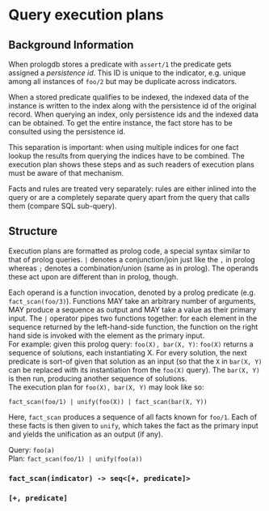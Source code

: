 # Query execution plans

## Background Information

When prologdb stores a predicate with `assert/1` the predicate gets assigned a *persistence id*.
This ID is unique to the indicator, e.g. unique among all instances of `foo/2` but may be duplicate
across indicators.

When a stored predicate qualifies to be indexed, the indexed data of the instance is written to
the index along with the persistence id of the original record. When querying an index,
only persistence ids and the indexed data can be obtained. To get the entire instance,
the fact store has to be consulted using the persistence id.

This separation is important: when using multiple indices for one fact lookup the
results from querying the indices have to be combined. The execution plan shows these steps
and as such readers of execution plans must be aware of that mechanism.

Facts and rules are treated very separately: rules are either inlined into the query or are
a completely separate query apart from the query that calls them (compare SQL sub-query). 


## Structure

Execution plans are formatted as prolog code, a special syntax similar to that of prolog
queries. `|` denotes a conjunction/join just like the `,` in prolog whereas `;` denotes
a combination/union (same as in prolog). The operands these act upon are different than in
prolog, though.

Each operand is a function invocation, denoted by a prolog predicate (e.g. `fact_scan(foo/3)`).
Functions MAY take an arbitrary number of arguments, MAY produce a sequence as output and MAY
take a value as their primary input. The `|` operator pipes two functions together: for each
element in the sequence returned by the left-hand-side function, the function on the right
hand side is invoked with the element as the primary input.  
For example: given this prolog query: `foo(X), bar(X, Y)`: `foo(X)` returns a sequence of
solutions, each instantiating X. For every solution, the next predicate is sort-of given that
solution as an input (so that the `X` in `bar(X, Y)` can be replaced with its instantiation
from the `foo(X)` query). The `bar(X, Y)` is then run, producing another sequence of solutions.  
The execution plan for `foo(X), bar(X, Y)` may look like so:

    fact_scan(foo/1) | unify(foo(X)) | fact_scan(bar(X, Y))
    
Here, `fact_scan` produces a sequence of all facts known for `foo/1`. Each of these facts is 
then given to `unify`, which takes the fact as the primary input and yields the unification
as an output (if any). 

Query: `foo(a)`  
Plan: `fact_scan(foo/1) | unify(foo(a))`

### `fact_scan(indicator) -> seq<[+, predicate]>`

### `[+, predicate]`